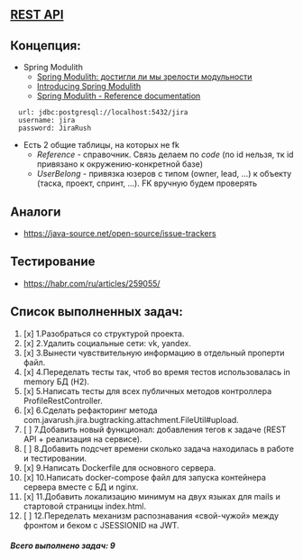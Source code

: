 ## [REST API](http://localhost:8080/doc)

## Концепция:

- Spring Modulith
    - [Spring Modulith: достигли ли мы зрелости модульности](https://habr.com/ru/post/701984/)
    - [Introducing Spring Modulith](https://spring.io/blog/2022/10/21/introducing-spring-modulith)
    - [Spring Modulith - Reference documentation](https://docs.spring.io/spring-modulith/docs/current-SNAPSHOT/reference/html/)

```
  url: jdbc:postgresql://localhost:5432/jira
  username: jira
  password: JiraRush
```

- Есть 2 общие таблицы, на которых не fk
    - _Reference_ - справочник. Связь делаем по _code_ (по id нельзя, тк id привязано к окружению-конкретной базе)
    - _UserBelong_ - привязка юзеров с типом (owner, lead, ...) к объекту (таска, проект, спринт, ...). FK вручную будем
      проверять

## Аналоги

- https://java-source.net/open-source/issue-trackers

## Тестирование

- https://habr.com/ru/articles/259055/

## Список выполненных задач:
1. [x] 1.Разобраться со структурой проекта.
2. [x] 2.Удалить социальные сети: vk, yandex. 
3. [x] 3.Вынести чувствительную информацию в отдельный проперти файл. 
4. [x] 4.Переделать тесты так, чтоб во время тестов использовалась in memory БД (H2).
5. [x] 5.Написать тесты для всех публичных методов контроллера ProfileRestController.
6. [x] 6.Сделать рефакторинг метода com.javarush.jira.bugtracking.attachment.FileUtil#upload.
7. [ ] 7.Добавить новый функционал: добавления тегов к задаче (REST API + реализация на сервисе).
8. [ ] 8.Добавить подсчет времени сколько задача находилась в работе и тестировании.
9. [x] 9.Написать Dockerfile для основного сервера.
10. [x] 10.Написать docker-compose файл для запуска контейнера сервера вместе с БД и nginx.
11. [x] 11.Добавить локализацию минимум на двух языках для mails и стартовой страницы index.html.
12. [ ] 12.Переделать механизм распознавания «свой-чужой» между фронтом и беком с JSESSIONID на JWT.
##### Всего выполнено задач: 9